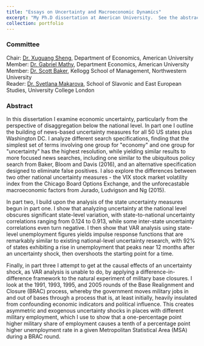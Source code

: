 ```yaml
---
title: "Essays on Uncertainty and Macroeconomic Dynamics"
excerpt: "My Ph.D dissertation at American University.  See the abstract within."
collection: portfolio
---
```


### Committee

Chair: [Dr. Xuguang Sheng](https://www.american.edu/cas/faculty/sheng.cfm), Department of Economics, American University\
Member: [Dr. Gabriel Mathy](https://www.american.edu/cas/faculty/mathy.cfm), Department Economics, American University\
Member: [Dr. Scott Baker](https://www.kellogg.northwestern.edu/faculty/directory/baker_scott_r.aspx), Kellogg School of Management, Northwestern University\
Reader: [Dr. Svetlana Makarova](https://www.ucl.ac.uk/ssees/people/svetlana-makarova), School of Slavonic and East European Studies, University College London

### Abstract

In this dissertation I examine economic uncertainty, particularly from the perspective of disaggregation below the national level.  In part one I outline the building of news-based uncertainty measures for all 50 US states plus Washington DC.  I analyze different search specifications, finding that the simplest set of terms involving one group for "economy" and one group for "uncertainty" has the highest resolution, while yielding similar results to more focused news searches, including one similar to the ubiquitous policy search from Baker, Bloom and Davis (2016), and an alternative specification designed to eliminate false positives.  I also explore the differences between two other national uncertainty measures - the VIX stock market volatility index from the Chicago Board Options Exchange, and the unforecastable macroeconomic factors from Jurado, Ludvigson and Ng (2015).

In part two, I build upon the analysis of the state uncertainty measures begun in part one.  I show that analyzing uncertainty at the national level obscures significant state-level variation, with state-to-national uncertainty correlations ranging from 0.124 to 0.913, while some inter-state uncertainty correlations even turn negative.  I then show that VAR analysis using state-level unemployment figures yields impulse response functions that are remarkably similar to existing national-level uncertainty research, with 92% of states exhibiting a rise in unemployment that peaks near 12 months after an uncertainty shock, then overshoots the starting point for a time.

Finally, in part three I attempt to get at the causal effects of an uncertainty shock, as VAR analysis is unable to do, by applying a difference-in-difference framework to the natural experiment of military base closures.  I look at the 1991, 1993, 1995, and 2005 rounds of the Base Realignment and Closure (BRAC) process, whereby the government moves military jobs in and out of bases through a process that is, at least initially, heavily insulated from confounding economic indicators and political influence.  This creates asymmetric and exogenous uncertainty shocks in places with different military employment, which I use to show that a one-percentage point higher military share of employment causes a tenth of a percentage point higher unemployment rate in a given Metropolitan Statistical Area (MSA) during a BRAC round.
